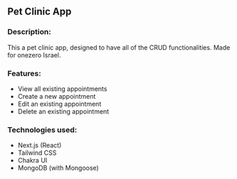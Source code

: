 ## Pet Clinic App

### Description:
This a pet clinic app, designed to have all of the CRUD functionalities. Made for onezero Israel.

### Features:
* View all existing appointments
* Create a new appointment
* Edit an existing appointment
* Delete an existing appointment

### Technologies used:
* Next.js (React)
* Tailwind CSS
* Chakra UI
* MongoDB (with Mongoose)
